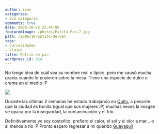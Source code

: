 ```yaml
---
author: ivan
categories:
- Sin categoría
comments: true
date: 2006-10-26 22:46:00
featuredImage: /photos/Patito-Pan.7.jpg
path: /2006/10/patito-de-pan
tags:
- Curiosidades
- Viajes
title: Patito de pan
wordpress_id: 924
---
```


No tengo idea de cuál sea su nombre real o típico, pero me causó mucha gracia cuando lo pusieron sobre la mesa. Tiene una especie de dulce o crema en el medio :P

[![](https://photos1.blogger.com/blogger/5311/455/320/Patito%20Pan.7.jpg)](https://photos1.blogger.com/blogger/5311/455/1600/Patito%20Pan.7.jpg)

Durante las últimas 2 semanas he estado trabajando en [Quito](https://es.wikipedia.org/wiki/Quito), a pesarde que la ciudad es bonita (igual que sus mujeres :P) muchas veces la imagen se opaca por la inseguridad, la contaminación y el frío.

Definitivamente yo soy costeñito, prefiero el calor, el sol y el olor a mar... o al menos a río :P
Pronto espero regresar a mi querido [Guayaquil](https://es.wikipedia.org/wiki/Guayaquil)